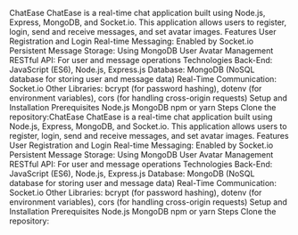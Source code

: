 ChatEase ChatEase is a real-time chat application built using Node.js, Express, MongoDB, and Socket.io. This application allows users to register, login, send and receive messages, and set avatar images. Features User Registration and Login Real-time Messaging: Enabled by Socket.io Persistent Message Storage: Using MongoDB User Avatar Management RESTful API: For user and message operations Technologies Back-End: JavaScript (ES6), Node.js, Express.js Database: MongoDB (NoSQL database for storing user and message data) Real-Time Communication: Socket.io Other Libraries: bcrypt (for password hashing), dotenv (for environment variables), cors (for handling cross-origin requests) Setup and Installation Prerequisites Node.js MongoDB npm or yarn Steps Clone the repository:ChatEase ChatEase is a real-time chat application built using Node.js, Express, MongoDB, and Socket.io. This application allows users to register, login, send and receive messages, and set avatar images. Features User Registration and Login Real-time Messaging: Enabled by Socket.io Persistent Message Storage: Using MongoDB User Avatar Management RESTful API: For user and message operations Technologies Back-End: JavaScript (ES6), Node.js, Express.js Database: MongoDB (NoSQL database for storing user and message data) Real-Time Communication: Socket.io Other Libraries: bcrypt (for password hashing), dotenv (for environment variables), cors (for handling cross-origin requests) Setup and Installation Prerequisites Node.js MongoDB npm or yarn Steps Clone the repository:
